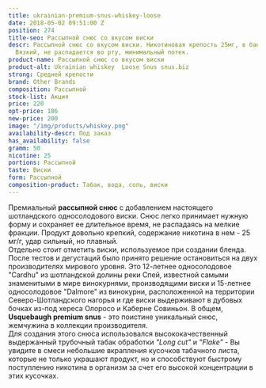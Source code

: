 ```yaml
---
title: ukrainian-premium-snus-whiskey-loose
date: 2018-05-02 09:51:00 Z
position: 274
title-seo: Рассыпной снюс со вкусом виски
descr: Рассыпной снюс со вкусом виски. Никотиновая крепость 25мг, в банке 50 грамм.
  Вязкий, не распадается во рту, минимальный потек.
product-name: Рассыпной снюс со вкусом виски
product-alt: Ukrainian whiskey  Loose Snus snus.biz
strong: Средней крепости
brand: Other Brands
composition: Рассыпной
stock-list: Акция
price: 220
opt-price: 186
new-price: 200
image: "/img/products/whiskey.png"
availability-descr: Под заказ
has_availability: false
gramm: 50
nicotine: 25
portions: Рассыпной
taste: Виски
form: Рассыпной
composition-product: Табак, вода, соль, виски
---
```


Премиальный **рассыпной снюс** с добавлением настоящего шотландского односолодового виски. Снюс легко принимает нужную форму и сохраняет ее длительное время, не распадаясь на мелкие фракции. Продукт довольно крепкий, содержание никотина в нем - 25 мг/г, удар сильный, но плавный.<br>
Отдельно стоит отметить виски, используемое при создании бленда. После тестов и дегустаций было принято решение остановиться на двух производителях мирового уровня. Это 12-летнее односолодовое "Cardhu" из шотландской долины реки Спей, известной самыми знаменитыми в мире винокурнями, производящими виски и 15-летнее односолодовое "Dalmore" из винокурни, расположенной на территории Северо-Шотландского нагорья и где виски выдерживают в дубовых бочках из-под хереса Олоросо и Каберне Совиньон. В общем, **Usquebaugh premium snus** - это поистине уникальный снюс, жемчужина в коллекции производителя.<br>
Для создания этого снюса использовался высококачественный выдержанный трубочный табак обработки *"Long cut"* и *"Flake"*  - Вы увидите в смеси небольшие вкрапления кусочков табачного листа, которые не только украшают продукт, но и способствуют быстрому поступлению никотина в организм за счет его высокой концентрации в этих кусочках.